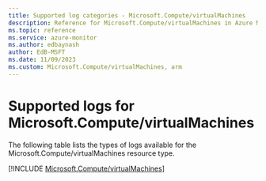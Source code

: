 ```yaml
---
title: Supported log categories - Microsoft.Compute/virtualMachines
description: Reference for Microsoft.Compute/virtualMachines in Azure Monitor Logs.
ms.topic: reference
ms.service: azure-monitor
ms.author: edbaynash
author: EdB-MSFT
ms.date: 11/09/2023
ms.custom: Microsoft.Compute/virtualMachines, arm
---
```





# Supported logs for Microsoft.Compute/virtualMachines  
The following table lists the types of logs available for the Microsoft.Compute/virtualMachines resource type.
  
  
[!INCLUDE [Microsoft.Compute/virtualMachines](./includes/microsoft-compute-virtualmachines-logs-include.md)]
  
